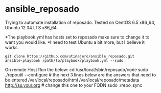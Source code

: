 ansible_reposado
================
Trying to automate installation of reposado. 
Tested on CentOS 6.5 x86_64, Ubuntu 12.04 LTS x86_64.

*The playbook.yml has hosts set to reposado make sure to change it to want you would like.
*I need to test Ubuntu a bit more, but I believe it works. 

	git clone https://github.com/utinajero/ansible_reposado.git 
	ansible-playbook /path/to/playbook/playbook.yml --sudo
On remote Host Run the below:
	cd /usr/local/sbin/reposado/code
	sudo ./repoutil --configure # the next 3 lines below are the answers that need to be entered
	/var/local/reposado/html
	/var/local/reposado/metadata
	http://su.your.org # change this one to your FQDN
	sudo ./repo_sync
  	
